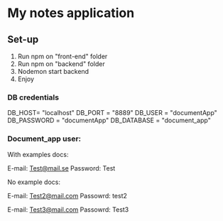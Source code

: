 # My notes application

## Set-up
1. Run npm on "front-end" folder
2. Run npm on "backend" folder
3. Nodemon start backend
4. Enjoy

### DB credentials
DB_HOST= "localhost"
DB_PORT = "8889"
DB_USER = "documentApp"
DB_PASSWORD = "documentApp"
DB_DATABASE = "document_app"


### Document_app user:
With examples docs:

E-mail: Test@mail.se
Password: Test

No example docs:

E-mail: Test2@mail.com
Passowrd: test2

E-mail: Test3@mail.com
Passowrd: Test3 
